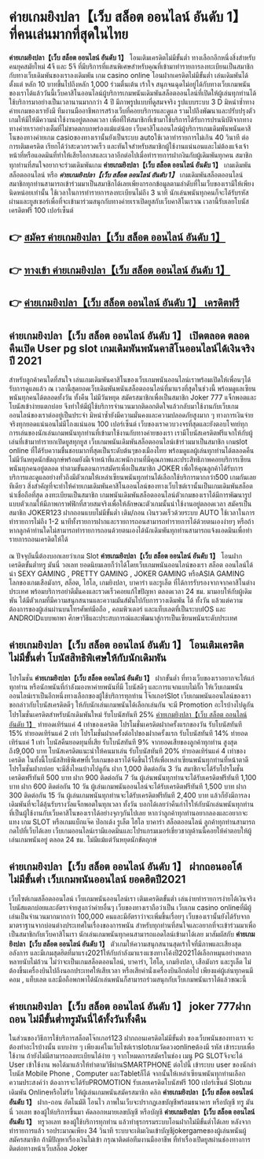 # ค่ายเกมยิงปลา【เว็บ สล็อต ออนไลน์ อันดับ 1】  ที่คนเล่นมากที่สุดในไทย

**ค่ายเกมยิงปลา【เว็บ สล็อต ออนไลน์ อันดับ 1】** โอนเติมเครดิตไม่มีขั้นต่ำ  ทางเลือกอีกหนึ่งสิ่งสำหรับคนยุคสมัยใหม่ 4จี และ 5จี ที่มีบริการที่แสนพิเศษสำหรับคุณที่เข้ามาทำรายการลงทะเบียนเป็นสมาชิกกับทางเว็บเดิมพันของเราลงเดิมพัน เกม casino online โอนฝากเครดิตไม่มีขั้นต่ำ เล่นเดิมพันได้ตั้งแต่ หลัก 10 บาทขึ้นไปถึงหลัก 1,000 ร่วมตื่นเต้น เร้าใจ สนุกจนฉุดไม่อยู่ได้กับทางเว็บเกมพนันของเราได้แล้ววันนี้เว็บคาสิโนออนไลน์ผู้บริการเกมพนันเดิมพันสล็อตออนไลน์ที่เปิดให้ผู้เล่นทุกท่านได้ใช้บริการมาอย่างเป็นเวลานานมากกว่า 4 ปี มีภาพรูปแบบที่ดูสมจจริง รูปแบบระบบ 3 D
มิหนำซ้ำทางค่ายเกมของเรายังมี ทีมงานมืออาชีพการสร้างเว็บที่คอยบริการและดูแล  รวมไปถึงพัฒนาและปรับปรุงตัวเกมให้มีให้มีความน่าใช้งานอยู่ตลอดเวลา เพื่อที่ให้สมาชิกที่เข้ามาใช้บริการได้รับการปรนนิบัติจากทางทางค่ายเราอย่างเต็มที่ไม่ขาดตกบกพร่องแม้แต่น้อย เว็บคาสิโนออนไลน์ผู้บริการเกมเดิมพันพนันคาสิโนของทางค่ายเกม casioของทางเรานั้นยังเป็นระบบ autoใช้เวลาทำรายการไม่เกิน 40 วินาที ต่อการเติมเครดิต เรียกได้ว่าสะดวกรวดเร็ว และทันใจสำหรับสมาชิกผู้ใช้งานแน่นอนและไม่ต้องแจ้งเจ้าหน้าที่หรือแอดมินที่ทำให้เสียโอกาสและเวลาอีกต่อไปเมื่อทำรายการฝากงินกับผู้เดิมพันทุกคน
สมาชิกทุกท่านที่สนใจอยากจะร่วมเดิมพันเกม **ค่ายเกมยิงปลา【เว็บ สล็อต ออนไลน์ อันดับ 1】** เกมเดิมพันสล็อตออนไลน์ หรือ ***ค่ายเกมยิงปลา【เว็บ สล็อต ออนไลน์ อันดับ 1】*** เกมเดิมพันสล็อตออนไลน์สมาชิกทุกท่านสามารถเข้าร่วมมาเป็นสมาชิกได้เลยเพียงกรอกข้อมูลตามลำดับที่ในเว็บของเรามีให้เพียงนิดหน่อยเท่านั้น ใช้เวลาในการทำรายการลงทะเบียนไม่ถึง 3 นาที นักเล่นพนันทุกคนก็จะได้รับรหัสผ่านและยูสเซอร์เพื่อที่จะเข้ามาร่วมสนุกกับทางค่ายเราเปิดยูสกับเว็บคาสิโนเราณ เวลานี้รับเลยโบนัสเครดิตฟรี 100 เปอร์เซ็นต์

## 👉 [สมัคร ค่ายเกมยิงปลา【เว็บ สล็อต ออนไลน์ อันดับ 1】](https://archa888.com/)
## 👉 [ทางเข้า ค่ายเกมยิงปลา【เว็บ สล็อต ออนไลน์ อันดับ 1】](https://archa888.com/)
## 👉 [ค่ายเกมยิงปลา【เว็บ สล็อต ออนไลน์ อันดับ 1】 เครดิตฟรี](https://archa888.com/)

## ค่ายเกมยิงปลา【เว็บ สล็อต ออนไลน์ อันดับ 1】 เปิดตลอด ตลอดคืนเปิด User pg slot เกมเดิมพันพนันคาสิโนออนไลน์ได้เงินจริงปี 2021

สำหรับลูกค้าคนใดที่สนใจ เล่นเกมเดิมพันคาสิโนของเว็บเกมพนันออนไลน์เราพร้อมเปิดให้เพื่อนๆได้รับการดูแลแล้ว ณ เวลานี้สุดยอดเว็บเดิมพันพนันสล็อตออนไลน์ที่มาแรงที่สุดในช่วงนี้ พร้อมดูแลเซียนพนันทุกคนได้ตลอดทั้งวัน ทั้งคืน ไม่มีวันหยุด สมัครสมาชิกเพื่อเป็นสมาชิก Joker 777 แจ็กพอตและโบนัสเข้าง่ายแตกบ่อย จึงทำให้มีผู้ใช้บริการจำนวนมากติดอกติดใจแล้วกลับมาใช้งานกับเว็บเกมออนไลน์ของเราต่ออยู่เป็นประจำ มิหนำซ้ำยังมีความมั่นคงและความปลอดภัยสูงมาก ๆ ทางการเงินจ่ายจริงทุกยอดแน่นอนไม่มีโกงแน่นอน 100 เปอร์เซ็นต์ เว็บของเราควบวงจรที่สุดและยังตอบโจทย์ทุกการเล่นของนักเล่นเกมพนันทุกท่านที่เข้ามาใช้งานกับทางค่ายของเรา
เรามีโบนัสเครดิตฟรีแจกให้กับผู้เล่นที่เข้ามาทำรายกเปิดยูสทุกยูส เว็บเกมพนันเดิมพันสล็อตออนไลน์เข้าร่วมมาเป็นสมาชิก เกมslot online ที่ได้รับความชื่นชอบมากที่สุดเป็นระดับต้นๆของเมืองไทย พร้อมดูแลผู้เล่นทุกท่านได้ตลอดคืน ไม่มีวันหยุดนักขัตฤกษ์พร้อมยังมีเจ้าหน้าที่และพนักงานที่มีคุณภาพและประสิทธิภาพคอยบริการเซียนพนันทุกคนอยู่ตลอด ทำตามขั้นตอนการสมัครเพื่อเป็นสมาชิก JOKER เพื่อให้คุณลูกค้าได้รับการบริการและดูแลอย่างทั่วถึงมีตัวเกมให้เหล่าเซียนพนันทุกท่านได้เลือกใช้บริการมากกว่า500 เกมกันเลยทีเดียว
สิ่งสำคัญที่จะทำให้ค่ายเกมเดิมพันคาสิโนออนไลน์ของทางเว็บไซต์เรานั้นเป็นเกมเดิมพันสล็อตน่าเชื่อถือที่สุด ลงทะเบียนเป็นสมาชิก  เกมพนันเดิมพันสล็อตออนไลน์ตัวเกมของเราได้มีการพัฒนารูปแบบตัวเกมให้มีภาพกราฟฟิกที่สวยสมจริงเพื่อให้ลักษณะตัวเกมนั้นน่าใช้งานอยู่ตลอดเวลา สมัครเป็นสมาชิก JOKER123 ฝากถอนแบบไม่มีขั้นต่ำ เติม/ถอน เงินรวดเร็วด้วยระบบ AUTO ใช้เวลาในการทำรายการไม่ถึง 1-2 นาทีทั้งรายการฝากและรายการถอนสามารถทำรายการได้ด้วยตนเองง่ายๆ หรือถ้าหากลูกค้าท่านใดไม่สามารถทำรายการถอนด้วยตนเองได้นักเดิมพันทุกท่านสามารถแจ้งแอดมินเพื่อทำรายการถอนเครดิตให้ได้

ณ ปัจจุบันนี้ต้องบอกเลยว่าเกม Slot **ค่ายเกมยิงปลา【เว็บ สล็อต ออนไลน์ อันดับ 1】** โอนฝากเครดิตขั้นต่ำทรู มันนี่ วอเลท ยอดนิยมเลยก็ว่าได้โดยเว็บเกมพนันออนไลน์ของเรา สล็อต ออนไลน์ได้นำ SEXY GAMING , PRETTY GAMING , JOKER GAMING หรือASIA GAMING โลกของเกมเสือมังกร, สล็อต, ไฮโล, เกมยิงปลา, บาคาร่า และรูเล็ต ที่ได้การรับรองจากจากคาสิโนต่างประเทศ พร้อมบริการอย่าดีมั่นคงและรวดเร็วคอยแก้ไขปัญหา ตลอดเวลา 24 ชม. มามอบให้กับผู้เดิมพัน ได้มีตัวเกมที่มีความสนุกสนานและความมันส์มันไปกับการวางเดิมพัน ได้ ทั้งวัน แล้วแต่ความต้องการของผู้เล่นผ่านบนโทรศัพท์มือถือ , คอมพิวเตอร์ และแท็บเลตที่เป็นระบบIOS และ ANDROIDแบบพกพา ศึกษาวิธีและประสบการณ์และพัฒนาสู่การเป็นเซียนพนันระดับประเทศ

## ค่ายเกมยิงปลา【เว็บ สล็อต ออนไลน์ อันดับ 1】 โอนเติมเครดิต ไม่มีขั้นต่ำ โบนัสสิทธิพิเศษให้กับนักเดิมพัน

โปรโมชั่น **ค่ายเกมยิงปลา【เว็บ สล็อต ออนไลน์ อันดับ 1】** ฝากขั้นต่ำ ที่ทางเว็บของเราอยากจะให้แก่  ทุกท่าน หรือนักพนันที่กำลังมองหาค่ายพนันที่มี โบนัสดีๆ และการแจกแบบไม่กั๊ก ให้เว็บเกมพนันออนไลน์เราเป็นอีกหนึ่งทางเลือกของผู้ใช้บริการทุกท่าน โจ๊กเกอร์Slot เว็บเกมพนันออนไลน์ของเรา ขอกล่าวกับโบนัสเครดิตดีๆ ให้กับนักเล่นเกมพนันได้เลือกเล่นกัน จะมี Promotion อะไรบ้างไปดูกัน
โปรโมชั่นเครดิตสำหรับนักเดิมพันใหม่ รับโบนัสทันที 25% [ค่ายเกมยิงปลา【เว็บ สล็อต ออนไลน์ อันดับ 1】](https://archa888.com/) ทำยอดเทิร์นแค่ 4 เท่าของเครดิต
โปรโมชั่นเครดิตฝากครั้งแรกของวัน รับโบนัสทันที 15% ทำยอดเทิร์นแค่ 2 เท่า
โปรโมชั่นฝากครั้งต่อไปของฝากครั้งแรก รับโบนัสทันที 14% ทำยอดเทิร์นแค่ 1 เท่า
โบนัสคืนยอดทุนที่เสีย รับโบนัสทันที 9% จากยอดเสียของลูกค้าทุกท่าน สูงสุดถึง9,000 บาท
โบนัสเครดิตแนะนำให้คนมาเล่น รับโบนัสทันที 20% ทำยอดเทิร์นแค่ 4 เท่าของเครดิต
ในทั้งนี้โบนัสสิทธิพิเศษที่เว็บเกมของเราได้จัดขึ้นไว้ให้เพื่อเหล่าเซียนพนันทุกท่านที่หน้าตาดี โปรโมชั่นฝากบ่อย จะมีสิ่งไหนบ้างไปดูกัน
ฝาก 1,000 ติดต่อกัน 3 วัน สมาชิกจะได้รับโปรโมชั่นเครดิตฟรีทันที 500 บาท
ฝาก 900 ติดต่อกัน 7 วัน ผู้เล่นพนันทุกท่านจะได้รับเครดิตฟรีทันที 1,100 บาท
ฝาก 600 ติดต่อกัน 10 วัน ผู้เล่นเกมพนันออนไลน์จะได้รับเครดิตฟรีทันที 1,500 บาท
ฝาก 300 ติดต่อกัน 15 วัน ผู้เล่นเกมพนันทุกท่านจะได้รับเครดิตฟรีทันที 2,400 บาท
แล้วก็ยังมีการลงเดิมพันที่จะได้ลุ้นรับรางวัลแจ็กพอตในทุกเวลา ทั้งวัน บอกได้เลยว่าคืนกำไรให้กับนักเล่นพนันทุกท่านที่เป็นผู้ใช้งานกับเว็บคาสิโนของเราได้อย่างจุกๆกันไปเลย หากว่าลูกค้าทุกท่านอยากลองและอยากจะแทง เกม SLOT หรือเกมแบ็กแจ๊ค ป๊อกเด้ง รูเล็ต ไฮโล บาคาร่า สล็อตออนไลน์ ลูกค้าทุกท่านสามารถกดไปที่เว็บได้เลย เว็บเกมออนไลน์เรามีแอดมินและโปรแกรมเมอร์เชี่ยวชาญด้านนี้คอยให้คำตอบให้ผู้เล่นเกมพนันอยู่ ตลอด 24 ชม. ไม่มีแม้แต่วันหยุดนักขัตฤกษ์

## ค่ายเกมยิงปลา【เว็บ สล็อต ออนไลน์ อันดับ 1】 ฝากถอนออโต้ไม่มีขั้นต่ำ  เว็บเกมพนันออนไลน์ ยอดฮิตปี2021

เว็บไซต์เกมสล็อตออนไลน์ เว็บเกมพนันออนไลน์เรา เติมเครดิตขั้นต่ำ เล่นง่ายทำรายการง่ายได้เงินจริง โบนัสแตกบ่อยและอัตราจ่ายสูงกว่าค่ายอื่นๆ เว็บของทางเราถือว่าเป็น เว็บเกม casino onlineที่มีผู้เล่นเป็นจำนวนมากมากกว่า 100,000 คนและมีอัตราว่าจะเพิ่มขึ้นเรื่อยๆ เว็บของเรานั้นยังได้รับจากมาตราฐานจากบ่อนต่างประเทศในเรื่องของการพนัน สำหรับทุกท่านที่สนใจและอยากที่จะเข้าร่วมมาเพื่อเป็นสมาชิกกับเว็บคาสิโนเรา นักเล่นเกมพนันทุกคนสามารถแอดไลน์เข้ามาได้เลย
	มาสัมผัสกับ **ค่ายเกมยิงปลา【เว็บ สล็อต ออนไลน์ อันดับ 1】** ตัวเกมให้ความสนุกสนานสุดเร้าใจที่มีภาพและเสียงสุดอลังการ และมีเกมสุดฮิตที่มาแรง2021ให้กับกำลังมาแรงแซงทางโค้งปี2021ได้เลือกหมุนอย่างหลากหลายนับไม่ถ้วน  ไม่ว่าจะเป็นเกมสล็อตออนไลน์, บาคาร่า, ไฮโล, เกมยิงปลา, เสือมังกร และรูเล็ต ไม่ต้องขึ้นเครื่องบินไปถึงนอกประเทศให้เสียเวลา หรือเสียค่านั่งเครื่องบินอีกต่อไป เพียงแค่ผู้เล่นทุกคนมีคอม , แท็บเลต และมือถือพกพาได้นักเล่นพนันก็สามารถร่วมสนุกกับเว็บเกมพนันเราได้แล้วขณะนี้

## ค่ายเกมยิงปลา【เว็บ สล็อต ออนไลน์ อันดับ 1】 joker 777ฝากถอน ไม่มีขั้นต่ำทรูมันนี่ได้ทั้งวันทั้งคืน

ในส่วนของวิธีการใช้บริการสล็อตโจ๊กเกอร์123 ฝากถอนเครดิตไม่มีขั้นต่ำ ของเว็บพนันของทางเรา จะต้องทำอะไรบ้างนั้น แบบง่าย ๆ เพียงแค่ในเว็บไซต์เราslotเกมวัดดวงonlineต้องมี รหัส เข้าระบบเพื่อใช้งาน ถ้ายังไม่มีสามารถลงทะเบียนได้ง่าย ๆ จากโหมดการสมัครในช่อง เมนู  PG SLOTจึงจะได้ User เข้าใช้งาน พอได้มาแล้วให้ทำตามวิธีผ่านSMARTPHONE ต่อไปนี้
เข้าระบบ user  ของนักล่าโบนัส Mobile Phone , Computer และTabletก็ได้
จากนั้นให้เหล่าเซียนพนันทุกท่านเลือกความประสงค์ว่า ต้องการจะได้รับPROMOTION รับเลยเครดิตโบนัสฟรี 100 เปอร์เซ็นต์  Slotเกมเดิมพัน Onlineหรือไม่รับ
ให้ผู้เล่นเกมพนันสมัครสมาชิก คลิก **ค่ายเกมยิงปลา【เว็บ สล็อต ออนไลน์ อันดับ 1】** ฝาก-ถอน อัตโนมัติ โอนไว ภาพในเว็บจะปรากฏเลขบัญชีพร้อมธนาคาร หรือบัญชี ทรู มันนี่ วอเลท ของผู้ให้บริการขึ้นมา
คัดลอกหมายเลขบัญชี หรือบัญชี **ค่ายเกมยิงปลา【เว็บ สล็อต ออนไลน์ อันดับ 1】** ทรูวอเลท ของผู้ใช้บริการทุกท่าน แล้วทำธุรกรรมระบบโอนฝากไม่มีขั้นต่ำได้เลย
หลังจากทำรายการแล้ว รอประมาณเพียง 34 วินาที ระบบจะเติมเงินเข้าบัญชีjokergameของผู้เล่นพนันผู้สมัครสมาชิก
ถ้ามีปัญหาเรื่องเงินไม่เข้า กรุณาติดต่อทีมงานมืออาชีพ ที่ทำเรื่องเปิดยูสผ่านช่องทางการติดต่อทางหน้าเว็บสล็อต Joker


